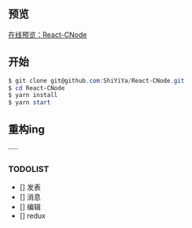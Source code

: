 ## 预览

[在线预览：React-CNode](http://react-cnode.runtua.cn/)

## 开始

```powershell
$ git clone git@github.com:ShiYiYa/React-CNode.git
$ cd React-CNode
$ yarn install
$ yarn start
 ```

## 重构ing
 ·····


### TODOLIST
  - [] 发表
  - [] 消息
  - [] 编辑
  - [] redux


